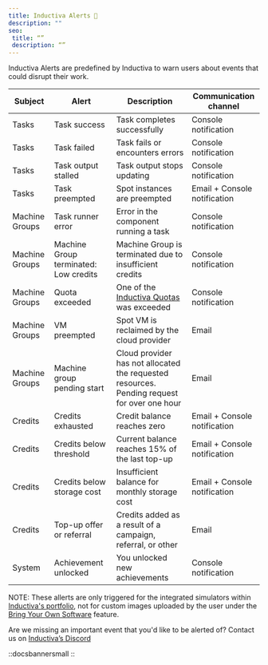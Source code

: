 ```yaml
---
title: Inductiva Alerts 🔔
description: ""
seo:
 title: “”
 description: “”
---
```


Inductiva Alerts are predefined by Inductiva to warn users about events that could disrupt their work.

**Subject** | **Alert** | **Description** | **Communication channel** |
|---|---|---|---|
Tasks | Task success | Task completes successfully | Console notification |
Tasks | Task failed | Task fails or encounters errors | Console notification |
Tasks | Task output stalled | Task output stops updating | Console notification |
Tasks | Task preempted | Spot instances are preempted | Email + Console notification |
Machine Groups | Task runner error | Error in the component running a task | Console notification |
Machine Groups | Machine Group terminated: Low credits | Machine Group is terminated due to insufficient credits | Console notification |
Machine Groups | Quota exceeded | One of the <a href="https://inductiva.ai/guides/basics/quotas" target="_blank">Inductiva Quotas</a> was exceeded | Console notification |
Machine Groups | VM preempted | Spot VM is reclaimed by the cloud provider | Email |
Machine Groups | Machine group pending start | Cloud provider has not allocated the requested resources. Pending request for over one hour | Email |
Credits | Credits exhausted | Credit balance reaches zero | Email + Console notification |
Credits | Credits below threshold | Current balance reaches 15% of the last top-up | Email + Console notification |
Credits | Credits below storage cost | Insufficient balance for monthly storage cost | Email + Console notification |
Credits | Top-up offer or referral | Credits added as a result of a campaign, referral, or other | Email |
System | Achievement unlocked | You unlocked new achievements | Console notification |


NOTE: These allerts are only triggered for the integrated simulators within [Inductiva's portfolio](https://inductiva.ai/simulators), not for custom images uploaded by the user under the [Bring Your Own Software](https://inductiva.ai/guides/bring-your-own-software/index) feature. 

Are we missing an important event that you'd like to be alerted of? Contact us on [Inductiva’s Discord](https://discord.com/invite/p9tjqBhuZ5)


::docsbannersmall
::
